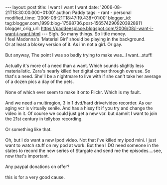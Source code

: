 \-\-- layout: post title: I want I want I want date:
\'2006-08-21T18:30:00.000+01:00\' author: Paddy tags: - rant - personal
modified\_time: \'2006-08-21T18:47:19.438+01:00\' blogger\_id:
tag:blogger.com,1999:blog-17598736.post-1565742909203928911
blogger\_orig\_url:
https://paddeesplace.blogspot.com/2006/08/i-want-i-want-i-want.html
\-\-- Sigh. So many things. So little money.\
I feel Madonna\'s \'Material Girl\' should be playing in the
background.\
Or at least a blokey version of it. As i\`m not a girl. Or gay.\
\
But anyway, The point I was so badly trying to make was\...I
want\...stuff!\
\
Actually it\'s more of a need than a want. Which sounds slightly less
materialistic. Zara\'s nearly killed her digital camer through overuse.
So that\'s a need. She\'ll be a nightmare to live with if she can\'t
take her average of a dozen pics a day of the pets.\
\
None of which ever seem to make it onto Flickr. Which is my fault.\
\
And we need a multiregion, 3 in 1 dvd/hard drive/video recorder. As our
aging vcr is virtually senile. And has a hissy fit if you try and change
the video in it. Of course we could just get a new vcr. but damnit I
want to join the 21st century in tellybox recording.\
\
Or something like that.\
\
Oh, but I do want a new Ipod video. Not that i\'ve killed my ipod mini.
I just want to watch stuff on my pod at work. But then I DO need someone
in the states to record the new series of Stargate and send me the
episodes\....see, now that\'s important.\
\
Any paypal donations on offer?\
\
this is for a very good cause.
